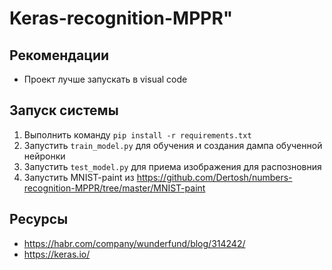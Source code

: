 # Keras-recognition-MPPR" 

## Рекомендации
* Проект лучше запускать в visual code

## Запуск системы
1. Выполнить команду ```pip install -r requirements.txt```
2. Запустить ```train_model.py``` для обучения и создания дампа обученной нейронки
3. Запустить ```test_model.py``` для приема изображения для распозновния
4. Запустить MNIST-paint из https://github.com/Dertosh/numbers-recognition-MPPR/tree/master/MNIST-paint

## Ресурсы
* https://habr.com/company/wunderfund/blog/314242/
* https://keras.io/

